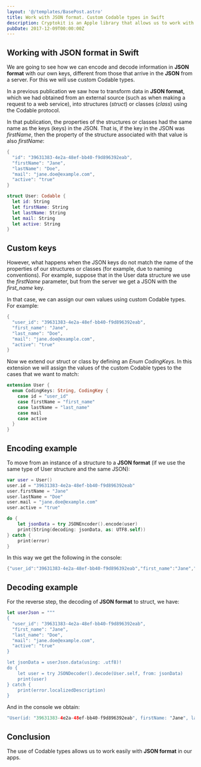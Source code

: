```yaml
---
layout: '@/templates/BasePost.astro'
title: Work with JSON format. Custom Codable types in Swift
description: Cryptokit is an Apple library that allows us to work with encryption (cybersecurity info) in our applications, generate public and private keys... Look in this post at some of its most interesting possibilities.
pubDate: 2017-12-09T00:00:00Z
---
```

## Working with JSON format in Swift

We are going to see how we can encode and decode information in **JSON format** with our own keys, different from those that arrive in the **JSON** from a server. For this we will use custom Codable types.

In a previous publication we saw how to transform data in **JSON format**, which we had obtained from an external source (such as when making a request to a web service), into structures (*struct*) or classes (*class*) using the Codable protocol.




In that publication, the properties of the structures or classes had the same name as the keys (keys) in the JSON. That is, if the key in the JSON was *firstName*, then the property of the structure associated with that value is also *firstName*:

```swift
{
  "id": "39631383-4e2a-48ef-bb40-f9d896392eab",
  "firstName": "Jane",
  "lastName": "Doe",
  "mail": "jane.doe@example.com",
  "active": "true"
}

struct User: Codable {
  let id: String
  let firstName: String
  let lastName: String
  let mail: String
  let active: String
}
```

## Custom keys

However, what happens when the JSON keys do not match the name of the properties of our structures or classes (for example, due to naming conventions). For example, suppose that in the User data structure we use the *firstName* parameter, but from the server we get a JSON with the *first_name* key.

In that case, we can assign our own values ​​using custom Codable types. For example:

```swift
{
  "user_id": "39631383-4e2a-48ef-bb40-f9d896392eab",
  "first_name": "Jane",
  "last_name": "Doe",
  "mail": "jane.doe@example.com",
  "active": "true"
}
```

Now we extend our struct or class by defining an *Enum CodingKeys*. In this extension we will assign the values ​​of the custom Codable types to the cases that we want to match:

```swift
extension User {
  enum CodingKeys: String, CodingKey {
    case id = "user_id"
    case firstName = "first_name"
    case lastName = "last_name"
    case mail
    case active
  }
}
```

## Encoding example

To move from an instance of a structure to a **JSON format** (if we use the same type of User structure and the same JSON):

```swift
var user = User()
user.id = "39631383-4e2a-48ef-bb40-f9d896392eab"
user.firstName = "Jane"
user.lastName = "Doe"
user.mail = "jane.doe@example.com"
user.active = "true"

do {
    let jsonData = try JSONEncoder().encode(user)
    print(String(decoding: jsonData, as: UTF8.self))
} catch {
    print(error)
}
```

In this way we get the following in the console:

```swift
{"user_id":"39631383-4e2a-48ef-bb40-f9d896392eab","first_name":"Jane","last_name":"Doe","mail":"jane.doe@example.com","active":"true"}
```

## Decoding example

For the reverse step, the decoding of **JSON format** to struct, we have:

```swift
let userJson = """
{
  "user_id": "39631383-4e2a-48ef-bb40-f9d896392eab",
  "first_name": "Jane",
  "last_name": "Doe",
  "mail": "jane.doe@example.com",
  "active": "true"
}

let jsonData = userJson.data(using: .utf8)!
do {
    let user = try JSONDecoder().decode(User.self, from: jsonData)
    print(user)
} catch {
    print(error.localizedDescription)
}
```

And in the console we obtain:

```swift
"User(id: "39631383-4e2a-48ef-bb40-f9d896392eab", firstName: "Jane", lastName: "Doe", mail: "jane.doe@example.com", active: "true")"
```




## Conclusion
The use of Codable types allows us to work easily with **JSON format** in our apps.